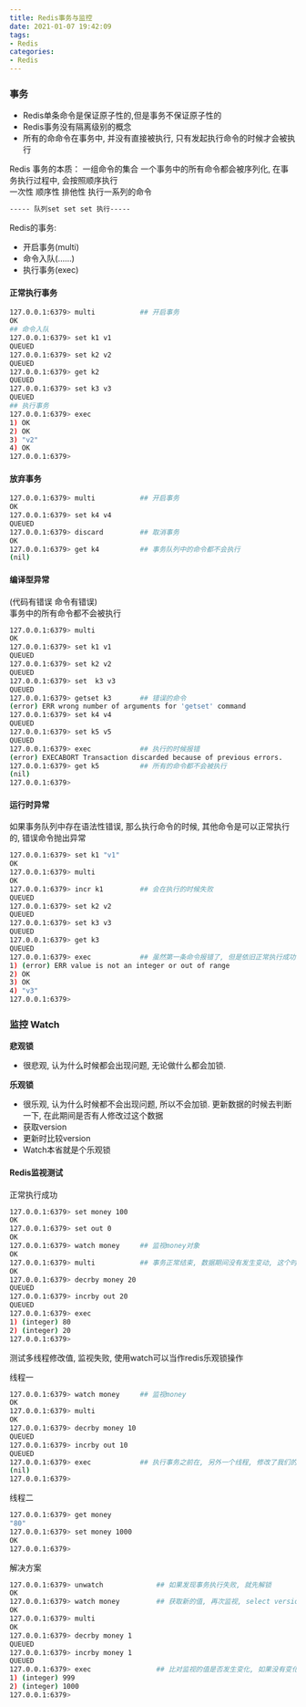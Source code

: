 ```yaml
---
title: Redis事务与监控
date: 2021-01-07 19:42:09
tags:
- Redis
categories: 
- Redis
---
```


### 事务

- Redis单条命令是保证原子性的,但是事务不保证原子性的     
- Redis事务没有隔离级别的概念   
- 所有的命命令在事务中, 并没有直接被执行, 只有发起执行命令的时候才会被执行   

Redis 事务的本质：  一组命令的集合  一个事务中的所有命令都会被序列化, 在事务执行过程中, 会按照顺序执行   
一次性 顺序性 排他性   执行一系列的命令

```bash
----- 队列set set set 执行-----
```

Redis的事务:
- 开启事务(multi)
- 命令入队(......)
- 执行事务(exec)

#### 正常执行事务
```bash
127.0.0.1:6379> multi           ## 开启事务
OK
## 命令入队
127.0.0.1:6379> set k1 v1
QUEUED
127.0.0.1:6379> set k2 v2
QUEUED
127.0.0.1:6379> get k2
QUEUED
127.0.0.1:6379> set k3 v3
QUEUED
## 执行事务
127.0.0.1:6379> exec
1) OK
2) OK
3) "v2"
4) OK
127.0.0.1:6379> 
```

#### 放弃事务
```bash
127.0.0.1:6379> multi           ## 开启事务
OK
127.0.0.1:6379> set k4 v4
QUEUED
127.0.0.1:6379> discard         ## 取消事务
OK
127.0.0.1:6379> get k4          ## 事务队列中的命令都不会执行
(nil)
```


#### 编译型异常
(代码有错误 命令有错误)   
事务中的所有命令都不会被执行

```bash
127.0.0.1:6379> multi
OK
127.0.0.1:6379> set k1 v1
QUEUED
127.0.0.1:6379> set k2 v2
QUEUED
127.0.0.1:6379> set  k3 v3
QUEUED
127.0.0.1:6379> getset k3       ## 错误的命令
(error) ERR wrong number of arguments for 'getset' command
127.0.0.1:6379> set k4 v4
QUEUED
127.0.0.1:6379> set k5 v5
QUEUED
127.0.0.1:6379> exec            ## 执行的时候报错
(error) EXECABORT Transaction discarded because of previous errors.
127.0.0.1:6379> get k5          ## 所有的命令都不会被执行
(nil)
127.0.0.1:6379>   
```

#### 运行时异常
如果事务队列中存在语法性错误, 那么执行命令的时候, 其他命令是可以正常执行的, 错误命令抛出异常

```bash
127.0.0.1:6379> set k1 "v1"
OK
127.0.0.1:6379> multi
OK
127.0.0.1:6379> incr k1         ## 会在执行的时候失败
QUEUED
127.0.0.1:6379> set k2 v2
QUEUED
127.0.0.1:6379> set k3 v3
QUEUED
127.0.0.1:6379> get k3
QUEUED
127.0.0.1:6379> exec            ## 虽然第一条命令报错了, 但是依旧正常执行成功了
1) (error) ERR value is not an integer or out of range
2) OK
3) OK
4) "v3"
127.0.0.1:6379>  
```

### 监控  Watch

**悲观锁**    
- 很悲观, 认为什么时候都会出现问题, 无论做什么都会加锁.


**乐观锁**    
- 很乐观, 认为什么时候都不会出现问题, 所以不会加锁.  更新数据的时候去判断一下, 在此期间是否有人修改过这个数据
- 获取version
- 更新时比较version
- Watch本省就是个乐观锁

#### Redis监视测试
正常执行成功
```bash
127.0.0.1:6379> set money 100
OK
127.0.0.1:6379> set out 0
OK
127.0.0.1:6379> watch money     ## 监视money对象
OK
127.0.0.1:6379> multi           ## 事务正常结束, 数据期间没有发生变动, 这个时候就正常执行成功
OK
127.0.0.1:6379> decrby money 20
QUEUED
127.0.0.1:6379> incrby out 20
QUEUED
127.0.0.1:6379> exec
1) (integer) 80
2) (integer) 20
127.0.0.1:6379> 
```

测试多线程修改值, 监视失败, 使用watch可以当作redis乐观锁操作    

线程一

```bash
127.0.0.1:6379> watch money     ## 监视money
OK
127.0.0.1:6379> multi
OK
127.0.0.1:6379> decrby money 10
QUEUED
127.0.0.1:6379> incrby out 10
QUEUED
127.0.0.1:6379> exec            ## 执行事务之前在, 另外一个线程, 修改了我们的值, 就会导致事务执行失败. 
(nil)
127.0.0.1:6379>  
```

线程二   

```bash
127.0.0.1:6379> get money
"80"
127.0.0.1:6379> set money 1000
OK
127.0.0.1:6379>
```

解决方案

```bash
127.0.0.1:6379> unwatch             ## 如果发现事务执行失败, 就先解锁
OK
127.0.0.1:6379> watch money         ## 获取新的值, 再次监视, select version
OK
127.0.0.1:6379> multi
OK
127.0.0.1:6379> decrby money 1
QUEUED
127.0.0.1:6379> incrby money 1
QUEUED
127.0.0.1:6379> exec                ## 比对监视的值是否发生变化, 如果没有变化, 执行成功, 如果执行失败, 那么就继续 先解锁 -》 获取新值再次监视......
1) (integer) 999
2) (integer) 1000
127.0.0.1:6379>          
```


